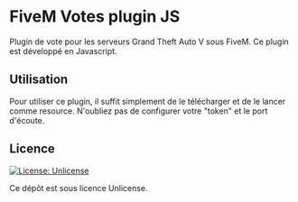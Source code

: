 # FiveM Votes plugin JS

Plugin de vote pour les serveurs Grand Theft Auto V sous FiveM. Ce plugin est développé en Javascript.

## Utilisation

Pour utiliser ce plugin, il suffit simplement de le télécharger et de le lancer comme resource. N'oubliez pas de configurer votre "token" et le port d'écoute.

## Licence

[![License: Unlicense](https://img.shields.io/badge/license-Unlicense-blue.svg)](http://unlicense.org/)

Ce dépôt est sous licence Unlicense.
